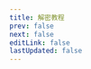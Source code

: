 ```yaml
---
title: 解密教程
prev: false
next: false
editLink: false
lastUpdated: false
---
```


<script setup>
import { useRouter } from 'vitepress'

const router = useRouter()
router.go('/decrypt/description') 
</script>